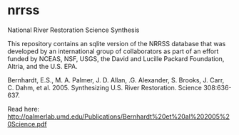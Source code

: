# nrrss
National River Restoration Science Synthesis

This repository contains an sqlite version of the NRRSS database that was developed by an international group of collaborators as part of an effort funded by NCEAS, NSF, USGS, the David and Lucille Packard Foundation, Altria, and the U.S. EPA.

Bernhardt, E.S., M. A. Palmer, J. D. Allan, .G. Alexander, S. Brooks, J. Carr, C. Dahm, et al. 2005. Synthesizing U.S. River Restoration. Science 308:636-637. 

Read here: http://palmerlab.umd.edu/Publications/Bernhardt%20et%20al%202005%20Science.pdf
